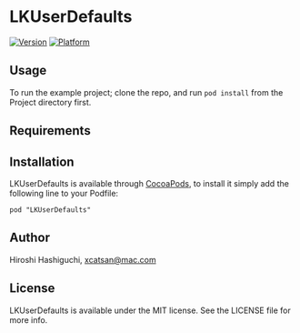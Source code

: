 # LKUserDefaults

[![Version](http://cocoapod-badges.herokuapp.com/v/LKUserDefaults/badge.png)](http://cocoadocs.org/docsets/LKUserDefaults)
[![Platform](http://cocoapod-badges.herokuapp.com/p/LKUserDefaults/badge.png)](http://cocoadocs.org/docsets/LKUserDefaults)

## Usage

To run the example project; clone the repo, and run `pod install` from the Project directory first.

## Requirements

## Installation

LKUserDefaults is available through [CocoaPods](http://cocoapods.org), to install
it simply add the following line to your Podfile:

    pod "LKUserDefaults"

## Author

Hiroshi Hashiguchi, xcatsan@mac.com

## License

LKUserDefaults is available under the MIT license. See the LICENSE file for more info.

